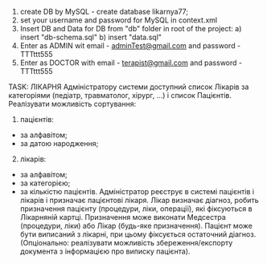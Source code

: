 1. create DB by MySQL - create database likarnya77;
2. set your username and password for MySQL in context.xml  
3. Insert DB and Data for DB  from "db" folder in root of the project:
   a) insert "db-schema.sql"
   b) insert "data.sql"
4. Enter as ADMIN wit email - adminTest@gmail.com and password - TTTttt555
5. Enter as DOCTOR with email - terapist@gmail.com and password - TTTttt555

TASK: ЛІКАРНЯ
Адміністратору системи доступний список Лікарів за категоріями (педіатр, травматолог,
хірург, ...) і список Пацієнтів. Реалізувати можливість сортування:
1) пацієнтів:
- за алфавітом;
- за датою народження;
2) лікарів:
- за алфавітом;
- за категорією;
- за кількістю пацієнтів.
  Адміністратор реєструє в системі пацієнтів і лікарів і призначає пацієнтові лікаря.
  Лікар визначає діагноз, робить призначення пацієнту (процедури, ліки, операції), які
  фіксуються в Лікарняній картці. Призначення може виконати Медсестра (процедури, ліки) або
  Лікар (будь-яке призначення).
  Пацієнт може бути виписаний з лікарні, при цьому фіксується остаточний діагноз.
  (Опціонально: реалізувати можливість збереження/експорту документа з інформацією про
  виписку пацієнта).
